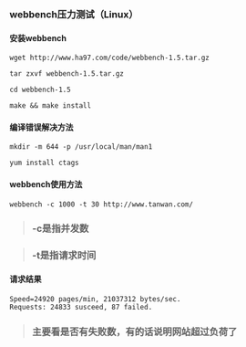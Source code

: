 ### webbench压力测试（Linux）

#### 安装webbench
```
wget http://www.ha97.com/code/webbench-1.5.tar.gz
```
```
tar zxvf webbench-1.5.tar.gz
```
```
cd webbench-1.5
```
```
make && make install
```

#### 编译错误解决方法


```
mkdir -m 644 -p /usr/local/man/man1
```

```
yum install ctags 
```

#### webbench使用方法
```
webbench -c 1000 -t 30 http://www.tanwan.com/
```

> ### -c是指并发数

> ### -t是指请求时间

#### 请求结果
```
Speed=24920 pages/min, 21037312 bytes/sec.
Requests: 24833 susceed, 87 failed.
```

> ### 主要看是否有失败数，有的话说明网站超过负荷了